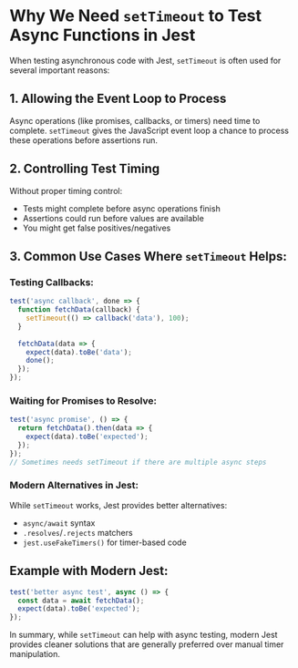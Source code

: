 # Why We Need `setTimeout` to Test Async Functions in Jest

When testing asynchronous code with Jest, `setTimeout` is often used for several important reasons:

## 1. Allowing the Event Loop to Process
Async operations (like promises, callbacks, or timers) need time to complete. `setTimeout` gives the JavaScript event loop a chance to process these operations before assertions run.

## 2. Controlling Test Timing
Without proper timing control:
- Tests might complete before async operations finish
- Assertions could run before values are available
- You might get false positives/negatives

## 3. Common Use Cases Where `setTimeout` Helps:

### Testing Callbacks:
```javascript
test('async callback', done => {
  function fetchData(callback) {
    setTimeout(() => callback('data'), 100);
  }
  
  fetchData(data => {
    expect(data).toBe('data');
    done();
  });
});
```

### Waiting for Promises to Resolve:
```javascript
test('async promise', () => {
  return fetchData().then(data => {
    expect(data).toBe('expected');
  });
});
// Sometimes needs setTimeout if there are multiple async steps
```

### Modern Alternatives in Jest:
While `setTimeout` works, Jest provides better alternatives:
- `async/await` syntax
- `.resolves`/`.rejects` matchers
- `jest.useFakeTimers()` for timer-based code

## Example with Modern Jest:
```javascript
test('better async test', async () => {
  const data = await fetchData();
  expect(data).toBe('expected');
});
```

In summary, while `setTimeout` can help with async testing, modern Jest provides cleaner solutions that are generally preferred over manual timer manipulation.
